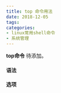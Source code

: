 ```yaml
---
title: top 命令用法
date: 2018-12-05
tags:
categories: 
- linux常用shell命令
- 系统管理
---
```

**top命令** 待添加。
<!-- more --> 
#### **语法**


#### **选项**
